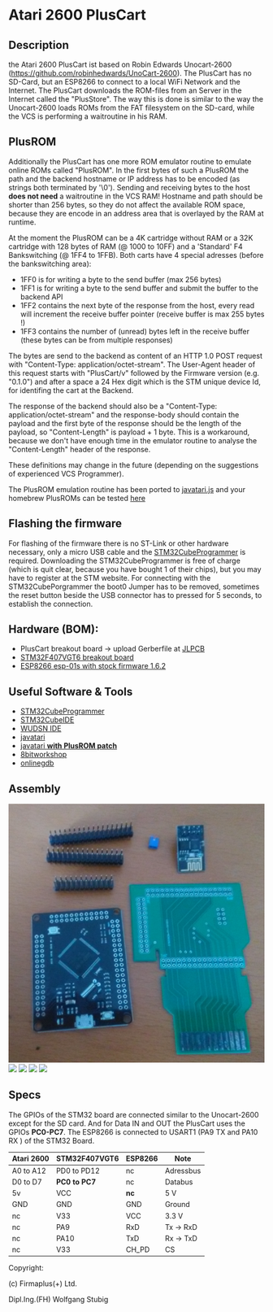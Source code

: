 # Atari 2600 PlusCart

## Description
the Atari 2600 PlusCart ist based on Robin Edwards Unocart-2600 (https://github.com/robinhedwards/UnoCart-2600). The PlusCart has no SD-Card, but an ESP8266 to connect to a local WiFi Network and the Internet.
The PlusCart downloads the ROM-files from an Server in the Internet called the "PlusStore". The way this is done is similar to the way the Unocart-2600 loads ROMs from the FAT filesystem on the SD-card, while the VCS is performing a waitroutine in his RAM.

## PlusROM
Additionally the PlusCart has one more ROM emulator routine to emulate online ROMs called "PlusROM".
In the first bytes of such a PlusROM the path and the backend hostname or IP address has to be encoded (as strings both terminated by '\0'). Sending and receiving bytes to the host **does not need** a waitroutine in the VCS RAM! Hostname and path should be shorter than 256 bytes, so they do not affect the available ROM space, because they are encode in an address area that is overlayed by the RAM at runtime.

At the moment the PlusROM can be a 4K cartridge without RAM or a 32K cartridge with 128 bytes of RAM (@ 1000 to 10FF) and a 'Standard' F4 Bankswitching (@ 1FF4 to 1FFB). Both carts have 4 special adresses (before the bankswitching area):
- 1FF0 is for writing a byte to the send buffer (max 256 bytes)
- 1FF1 is for writing a byte to the send buffer and submit the buffer to the backend API
- 1FF2 contains the next byte of the response from the host, every read will increment the receive buffer pointer (receive buffer is max 255 bytes !) 
- 1FF3 contains the number of (unread) bytes left in the receive buffer (these bytes can be from multiple responses)

The bytes are send to the backend as content of an HTTP 1.0 POST request with "Content-Type: application/octet-stream". The User-Agent header of this request starts with "PlusCart/v" followed by the Firmware version (e.g. "0.1.0") and after a space a 24 Hex digit which is the STM unique device Id, for identifing the cart at the Backend.

The response of the backend should also be a "Content-Type: application/octet-stream" and the response-body should contain the payload and the first byte of the response should be the length of the payload, so "Content-Length" is payload + 1 byte. This is a workaround, because we don't have enough time in the emulator routine to analyse the "Content-Length" header of the response.

These definitions may change in the future (depending on the suggestions of experienced VCS Programmer).

The PlusROM emulation routine has been ported to [javatari.js](https://javatari.org/) and your homebrew PlusROMs can be tested [here](https://pluscart.firmaplus.de/javatari/index.html) 

## Flashing the firmware
For flashing of the firmware there is no ST-Link or other hardware necessary, only a micro USB cable and the  [STM32CubeProgrammer](https://www.st.com/en/development-tools/stm32cubeprog.html) is required. Downloading the STM32CubeProgrammer is free of charge (which is quit clear, because you have bought 1 of their chips), but you may have to register at the STM website. For connecting with the STM32CubePorgrammer the boot0 Jumper has to be removed, sometimes the reset button beside the USB connector has to pressed for 5 seconds, to establish the connection.

## Hardware (BOM):
- PlusCart breakout board -> upload Gerberfile at [JLPCB](https://jlcpcb.com/)
- [STM32F407VGT6 breakout board](https://www.diymore.cc/products/stm32f4-discovery-stm32f407vgt6-microcontroller-32bit-flash-mcu-arm-cortex-m4-core-development-board?_pos=7&_sid=3f87534b6&_ss=r)
- [ESP8266 esp-01s with stock firmware 1.6.2](https://www.google.com/search?q=esp8266+esp-01s&sa=X&hl=de&biw=1680&bih=920&tbm=shop&tbs=p_ord:r)

## Useful Software & Tools
- [STM32CubeProgrammer](https://www.st.com/en/development-tools/stm32cubeprog.html)
- [STM32CubeIDE](https://www.st.com/en/development-tools/stm32cubeide.html)
- [WUDSN IDE](https://www.wudsn.com/)
- [javatari](https://javatari.org/)
- [javatari **with PlusROM patch**](https://pluscart.firmaplus.de/javatari/index.html?ROM=../PlusClock.rom)
- [8bitworkshop](https://8bitworkshop.com/v3.4.2/?platform=vcs&file=examples%2Ftinyfonts2.a)
- [onlinegdb](https://www.onlinegdb.com/online_c_compiler)

## Assembly
![](./docs/images/Assembly_1.png)
![](./docs/images/Assembly_2.png)
![](./docs/images/Assembly_3.png)
![](./docs/images/Assembly_4.png)
![](./docs/images/Assembly_5.png)

## Specs
The GPIOs of the STM32 board are connected similar to the Unocart-2600 except for the SD card. And for Data IN and OUT the PlusCart uses the GPIOs **PC0-PC7**.
The ESP8266 is connected to USART1 (PA9 TX and PA10 RX ) of the STM32 Board.

Atari 2600 | STM32F407VGT6 | ESP8266 | Note
-----------|----------------|--------|------------
A0 to A12  | PD0 to PD12    |  nc    | Adressbus
D0 to D7   | **PC0 to PC7** |  nc    | Databus
5v         | VCC            | **nc** | 5 V
GND        | GND            | GND    | Ground
nc         | V33            | VCC    | 3.3 V
nc         | PA9            | RxD    | Tx -> RxD
nc         | PA10           | TxD    | Rx -> TxD
nc         | V33            | CH_PD  | CS


Copyright:

(c) Firmaplus(+) Ltd.

Dipl.Ing.(FH) Wolfgang Stubig
